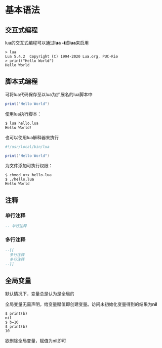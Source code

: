 # 基本语法

## 交互式编程

lua的交互式编程可以通过**lua -i**或**lua**来启用

```shell
> lua
Lua 5.4.2  Copyright (C) 1994-2020 Lua.org, PUC-Rio
> print("Hello World")
Hello World
```

## 脚本式编程

可将lua代码保存至以lua为扩展名的lua脚本中

```lua
print("Hello World")
```

使用lua执行脚本：

```shell
$ lua hello.lua
Hello World!
```

也可以使用lua解释器来执行

```lua
#!/usr/local/bin/lua

print("Hello World")
```

为文件添加可执行权限：

```shell
$ chmod u+x hello.lua
$ ./hello.lua
Hello World
```

## 注释

### 单行注释

```lua
-- 单行注释
```

### 多行注释

```lua
--[[
  多行注释
  多行注释
--]]
```

## 全局变量

默认情况下，变量总是认为是全局的

全局变量无需声明，给变量赋值即创建变量。访问未初始化变量得到的结果为**nil** 

```shell
$ print(b)
nil
$ b=10
$ print(b)
10
```

欲删除全局变量，赋值为nil即可